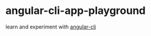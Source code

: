 # angular-cli-app-playground

learn and experiment with [angular-cli](https://github.com/angular/angular-cli)
